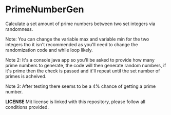 # PrimeNumberGen
Calculate a set amount of prime numbers between two set integers via randomness.

Note: You can change the variable max and variable min for the two integers tho it isn't recommended as you'll need to change the randomization code and while loop likely.

Note 2: It's a console java app so you'll be asked to provide how many prime numbers to generate, the code will then generate random numbers, if it's prime then the check is passed and it'll repeat until the set number of primes is acheived.

Note 3: After testing there seems to be a 4% chance of getting a prime number.

**LICENSE**
Mit license is linked with this repository, please follow all conditions provided.
